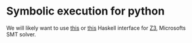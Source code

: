 Symbolic execution for python
=============================

We will likely want to use [this](http://hackage.haskell.org/package/sbv)
or [this](http://hackage.haskell.org/package/z3) Haskell interface for
[Z3](http://z3.codeplex.com/), Microsofts SMT solver.
